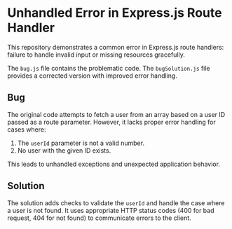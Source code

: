 # Unhandled Error in Express.js Route Handler

This repository demonstrates a common error in Express.js route handlers:  failure to handle invalid input or missing resources gracefully.

The `bug.js` file contains the problematic code.  The `bugSolution.js` file provides a corrected version with improved error handling.

## Bug

The original code attempts to fetch a user from an array based on a user ID passed as a route parameter.  However, it lacks proper error handling for cases where:

1. The `userId` parameter is not a valid number.
2. No user with the given ID exists.

This leads to unhandled exceptions and unexpected application behavior.

## Solution

The solution adds checks to validate the `userId` and handle the case where a user is not found. It uses appropriate HTTP status codes (400 for bad request, 404 for not found) to communicate errors to the client.